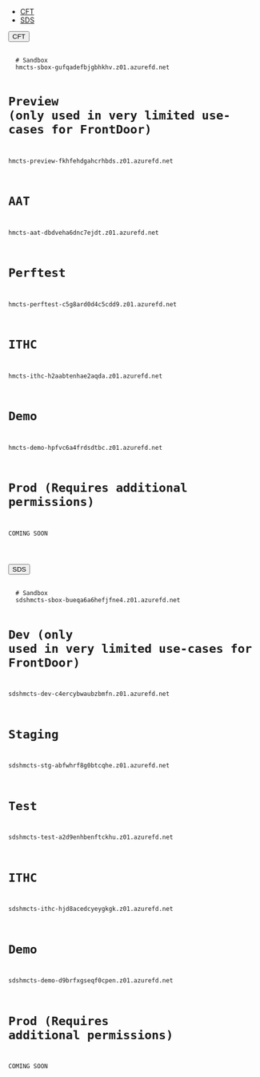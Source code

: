 <div class="platform-selector" id="front-door-endpoint-clusters" data-module="app-tabs">
  <ul class="app-tabs" role="tablist">
    <li class="app-tabs__item js-tabs__item js-tabs__item--open" role="presentation">
      <a href="#front-door-endpoint-cft" role="tab" aria-controls="front-door-endpoint-cft" aria-expanded="false">
        CFT
      </a>
    </li>
    <li class="app-tabs__item js-tabs__item app-tabs__item--current" role="presentation">
      <a href="#front-door-endpoint-sds" role="tab" aria-controls="front-door-endpoint-sds" aria-expanded="true">
      SDS
      </a>
    </li>
  </ul>
  <div class="app-tabs__heading js-tabs__heading">
    <button aria-controls="front-door-endpoint-cft" class="app-tabs__heading-button">CFT</button>
  </div>
  <div class="app-tabs__container js-tabs__container app-tabs__container--hidden" id="front-door-endpoint-cft" role="tabpanel" aria-hidden="true">
    <div class="app-example__code">
      <pre data-module="app-copy" tabindex="0">
        <code>
  # Sandbox
  hmcts-sbox-gufqadefbjgbhkhv.z01.azurefd.net

  # Preview (only used in very limited use-cases for FrontDoor)
  hmcts-preview-fkhfehdgahcrhbds.z01.azurefd.net

  # AAT
  hmcts-aat-dbdveha6dnc7ejdt.z01.azurefd.net

  # Perftest
  hmcts-perftest-c5g8ard0d4c5cdd9.z01.azurefd.net

  # ITHC
  hmcts-ithc-h2aabtenhae2aqda.z01.azurefd.net
  
  # Demo
  hmcts-demo-hpfvc6a4frdsdtbc.z01.azurefd.net
  
  # Prod (Requires additional permissions)
  COMING SOON

</code></pre>
    </div>
  </div>
  
  <div class="app-tabs__heading js-tabs__heading app-tabs__heading--current">
    <button aria-controls="front-door-endpoint-sds" class="app-tabs__heading-button" aria-expanded="true">SDS</button>
  </div>

  <div class="app-tabs__container js-tabs__container" id="front-door-endpoint-sds" role="tabpanel" aria-hidden="false">
    <div>
      <pre data-module="app-copy" tabindex="0">
        <code>
  # Sandbox
  sdshmcts-sbox-bueqa6a6hefjfne4.z01.azurefd.net

  # Dev (only used in very limited use-cases for FrontDoor)
  sdshmcts-dev-c4ercybwaubzbmfn.z01.azurefd.net
  
  # Staging
  sdshmcts-stg-abfwhrf8g0btcqhe.z01.azurefd.net

  # Test
  sdshmcts-test-a2d9enhbenftckhu.z01.azurefd.net
  
  # ITHC
  sdshmcts-ithc-hjd8acedcyeygkgk.z01.azurefd.net
  
  # Demo
  sdshmcts-demo-d9brfxgseqf0cpen.z01.azurefd.net
  
  # Prod (Requires additional permissions)
  COMING SOON
   
</code></pre>
    </div>
  </div>
</div>
